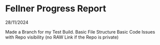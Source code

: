 # Fellner Progress Report

28/11/2024

Made a Branch for my Test Build. 
Basic File Structure
Basic Code
Issues with Repo visibility (no RAW Link if the Repo is private)

